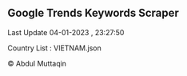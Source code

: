 

## Google Trends Keywords Scraper 
 
Last Update 04-01-2023 , 23:27:50

Country List :
VIETNAM.json



© Abdul Muttaqin 

